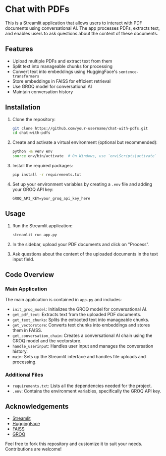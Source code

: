 # Chat with PDFs

This is a Streamlit application that allows users to interact with PDF documents using conversational AI. The app processes PDFs, extracts text, and enables users to ask questions about the content of these documents. 

## Features
- Upload multiple PDFs and extract text from them
- Split text into manageable chunks for processing
- Convert text into embeddings using HuggingFace's `sentence-transformers`
- Store embeddings in FAISS for efficient retrieval
- Use GROQ model for conversational AI
- Maintain conversation history

## Installation

1. Clone the repository:

    ```bash
    git clone https://github.com/your-username/chat-with-pdfs.git
    cd chat-with-pdfs
    ```

2. Create and activate a virtual environment (optional but recommended):

    ```bash
    python -m venv env
    source env/bin/activate  # On Windows, use `env\Scripts\activate`
    ```

3. Install the required packages:

    ```bash
    pip install -r requirements.txt
    ```

4. Set up your environment variables by creating a `.env` file and adding your GROQ API key:

    ```env
    GROQ_API_KEY=your_groq_api_key_here
    ```

## Usage

1. Run the Streamlit application:

    ```bash
    streamlit run app.py
    ```

2. In the sidebar, upload your PDF documents and click on "Process".

3. Ask questions about the content of the uploaded documents in the text input field.

## Code Overview

### Main Application

The main application is contained in `app.py` and includes:

- `init_groq_model`: Initializes the GROQ model for conversational AI.
- `get_pdf_text`: Extracts text from the uploaded PDF documents.
- `get_text_chunks`: Splits the extracted text into manageable chunks.
- `get_vectorstore`: Converts text chunks into embeddings and stores them in FAISS.
- `get_conversation_chain`: Creates a conversational AI chain using the GROQ model and the vectorstore.
- `handle_userinput`: Handles user input and manages the conversation history.
- `main`: Sets up the Streamlit interface and handles file uploads and processing.

### Additional Files

- `requirements.txt`: Lists all the dependencies needed for the project.
- `.env`: Contains the environment variables, specifically the GROQ API key.

## Acknowledgements

- [Streamlit](https://streamlit.io/)
- [HuggingFace](https://huggingface.co/)
- [FAISS](https://github.com/facebookresearch/faiss)
- [GROQ](https://groq.com/)

Feel free to fork this repository and customize it to suit your needs. Contributions are welcome!
